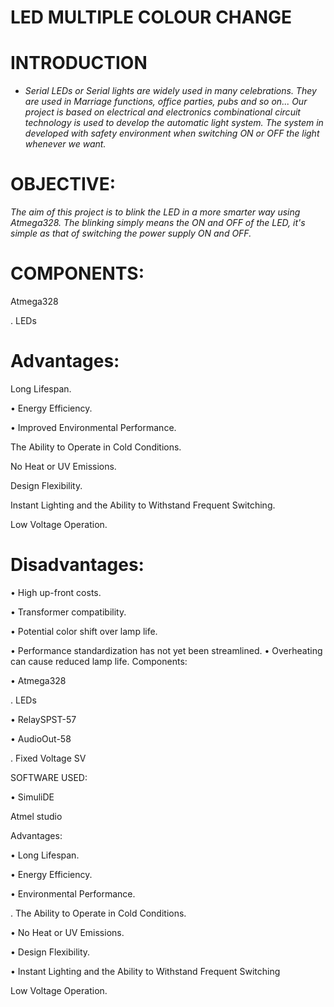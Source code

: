 # LED MULTIPLE COLOUR CHANGE

# INTRODUCTION
* *Serial LEDs or Serial lights are widely used in many celebrations. They are used in Marriage functions, office parties, pubs and so on... Our project is based on electrical and electronics combinational circuit technology is used to develop the automatic light system. The system in developed with safety environment when switching ON or OFF the light whenever we want.*

 # OBJECTIVE:

 *The aim of this project is to blink the LED in a more smarter way using Atmega328. The blinking simply means the ON and OFF of the LED, it's simple as that of switching the power supply ON and OFF.*


# COMPONENTS:

Atmega328

. LEDs

# Advantages:

Long Lifespan.

• Energy Efficiency.

• Improved Environmental Performance.

The Ability to Operate in Cold Conditions.

No Heat or UV Emissions.

Design Flexibility.

Instant Lighting and the Ability to Withstand Frequent Switching.

Low Voltage Operation.

# Disadvantages:

• High up-front costs.

• Transformer compatibility.

• Potential color shift over lamp life.

• Performance standardization has not yet been streamlined. • Overheating can cause reduced lamp life.
Components:

• Atmega328

. LEDs

• RelaySPST-57

• AudioOut-58

. Fixed Voltage SV

SOFTWARE USED:

• SimuliDE

Atmel studio

Advantages:

• Long Lifespan.

• Energy Efficiency.

• Environmental Performance.

. The Ability to Operate in Cold Conditions.

• No Heat or UV Emissions.

• Design Flexibility.

• Instant Lighting and the Ability to Withstand Frequent Switching

Low Voltage Operation.
